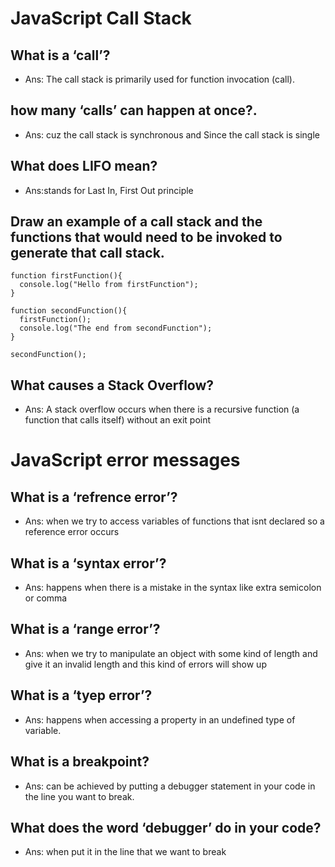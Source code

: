 # JavaScript Call Stack

## What is a ‘call’?
* Ans: The call stack is primarily used for function invocation (call).
## how many ‘calls’ can happen at once?.
* Ans: cuz the call stack is synchronous and Since the call stack is single
## What does LIFO mean?
* Ans:stands for Last In, First Out principle 
## Draw an example of a call stack and the functions that would need to be invoked to generate that call stack.

```
function firstFunction(){
  console.log("Hello from firstFunction");
}

function secondFunction(){
  firstFunction();
  console.log("The end from secondFunction");
}

secondFunction();

```
## What causes a Stack Overflow?
* Ans: A stack overflow occurs when there is a recursive function (a function that calls itself) without an exit point

# JavaScript error messages

## What is a ‘refrence error’?
* Ans: when we try to access variables of functions that isnt declared so a reference error occurs
## What is a ‘syntax error’?
* Ans: happens when there is a mistake in the syntax like extra semicolon or comma
## What is a ‘range error’?
* Ans: when we try to manipulate an object with some kind of length and give it an invalid length and this kind of errors will show up
## What is a ‘tyep error’?
* Ans: happens when accessing a property in an undefined type of variable.
## What is a breakpoint?
* Ans: can be achieved by putting a debugger statement in your code in the line you want to break.
## What does the word ‘debugger’ do in your code?
* Ans: when put it in the line that we want to break